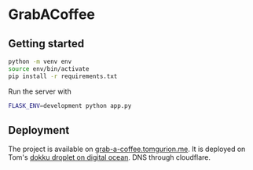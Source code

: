 # GrabACoffee

## Getting started

```bash
python -m venv env
source env/bin/activate
pip install -r requirements.txt
```

Run the server with

```bash
FLASK_ENV=development python app.py
```

## Deployment

The project is available on [grab-a-coffee.tomgurion.me](https://grab-a-coffee.tomgurion.me). It is deployed on Tom's [dokku droplet on digital ocean](https://docs.digitalocean.com/products/marketplace/catalog/dokku/). DNS through cloudflare.
